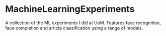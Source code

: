 # MachineLearningExperiments
A collection of the ML experiments I did at UoM. Features face recognition, face completion and article classification using a range of models.

